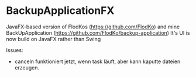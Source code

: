 # BackupApplicationFX

JavaFX-based version of FlodKos (https://github.com/FlodKo) and mine BackUpApplication (https://github.com/FlodKo/backup-application)
It's UI is now build on JavaFX rather than Swing

Issues:
- canceln funktioniert jetzt, wenn task läuft, aber kann kaputte dateien erzeugen.